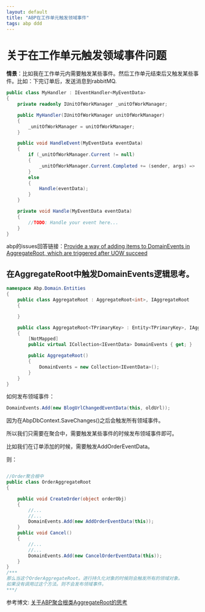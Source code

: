 ```yaml
---
layout: default
title: "ABP在工作单元触发领域事件"
tags: abp ddd
---
```


# 关于在工作单元触发领域事件问题

**情景**：比如我在工作单元内需要触发某些事件。然后工作单元结束后又触发某些事件。比如：下完订单后，发送消息到rabbitMQ.

```C#
public class MyHandler : IEventHandler<MyEventData>
{
    private readonly IUnitOfWorkManager _unitOfWorkManager;

    public MyHandler(IUnitOfWorkManager unitOfWorkManager)
    {
        _unitOfWorkManager = unitOfWorkManager;
    }

    public void HandleEvent(MyEventData eventData)
    {
        if (_unitOfWorkManager.Current != null)
        {
            _unitOfWorkManager.Current.Completed += (sender, args) =>  Handle(eventData);
        }
        else
        {
            Handle(eventData);
        }
    }

    private void Handle(MyEventData eventData)
    {
        //TODO: Handle your event here...
    }
}
```

abp的issues回答链接：[Provide a way of adding items to DomainEvents in AggregateRoot, which are triggered after UOW succeed](https://github.com/aspnetboilerplate/aspnetboilerplate/issues/1560)

## 在AggregateRoot中触发DomainEvents逻辑思考。

```C#
namespace Abp.Domain.Entities
{
    public class AggregateRoot : AggregateRoot<int>, IAggregateRoot
    {

    }

    public class AggregateRoot<TPrimaryKey> : Entity<TPrimaryKey>, IAggregateRoot<TPrimaryKey>
    {
        [NotMapped]
        public virtual ICollection<IEventData> DomainEvents { get; }

        public AggregateRoot()
        {
            DomainEvents = new Collection<IEventData>();
        }
    }
}
```

如何发布领域事件：

```C#
DomainEvents.Add(new BlogUrlChangedEventData(this, oldUrl));
```

因为在AbpDbContext.SaveChanges()之后会触发所有领域事件。

所以我们只需要在聚合中，需要触发某些事件的时候发布领域事件即可。

比如我们在订单添加的时候，需要触发AddOrderEventData。

则：

```C#

//Order聚合根中
public class OrderAggregateRoot
{

    public void CreateOrder(object orderObj)
    {
        //...
        //...
        DomainEvents.Add(new AddOrderEventData(this));
    }
    public void Cancel()
    {
        //...
        //...
        DomainEvents.Add(new CancelOrderEventData(this));
    }
}
/***
那么当这个OrderAggregateRoot。进行持久化对象的时候则会触发所有的领域对象。
如果没有调用过这个方法。则不会发布领域事件。
***/
```

参考博文: [关于ABP聚合根类AggregateRoot的思考](https://www.cnblogs.com/sheepswallow/p/6272795.html)